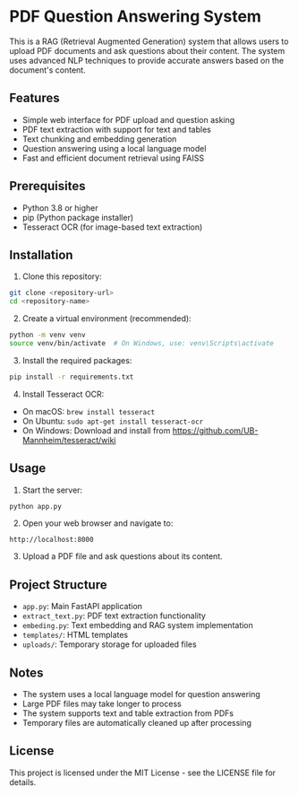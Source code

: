 # PDF Question Answering System

This is a RAG (Retrieval Augmented Generation) system that allows users to upload PDF documents and ask questions about their content. The system uses advanced NLP techniques to provide accurate answers based on the document's content.

## Features

- Simple web interface for PDF upload and question asking
- PDF text extraction with support for text and tables
- Text chunking and embedding generation
- Question answering using a local language model
- Fast and efficient document retrieval using FAISS

## Prerequisites

- Python 3.8 or higher
- pip (Python package installer)
- Tesseract OCR (for image-based text extraction)

## Installation

1. Clone this repository:
```bash
git clone <repository-url>
cd <repository-name>
```

2. Create a virtual environment (recommended):
```bash
python -m venv venv
source venv/bin/activate  # On Windows, use: venv\Scripts\activate
```

3. Install the required packages:
```bash
pip install -r requirements.txt
```

4. Install Tesseract OCR:
- On macOS: `brew install tesseract`
- On Ubuntu: `sudo apt-get install tesseract-ocr`
- On Windows: Download and install from https://github.com/UB-Mannheim/tesseract/wiki

## Usage

1. Start the server:
```bash
python app.py
```

2. Open your web browser and navigate to:
```
http://localhost:8000
```

3. Upload a PDF file and ask questions about its content.

## Project Structure

- `app.py`: Main FastAPI application
- `extract_text.py`: PDF text extraction functionality
- `embeding.py`: Text embedding and RAG system implementation
- `templates/`: HTML templates
- `uploads/`: Temporary storage for uploaded files

## Notes

- The system uses a local language model for question answering
- Large PDF files may take longer to process
- The system supports text and table extraction from PDFs
- Temporary files are automatically cleaned up after processing

## License

This project is licensed under the MIT License - see the LICENSE file for details. 